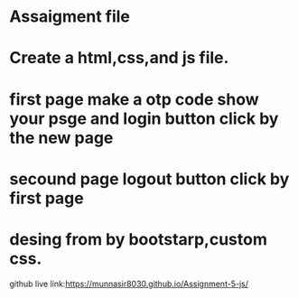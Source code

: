 # Assaigment file
# Create a html,css,and js file.
# first page make a otp code show your psge and login button click by the new page
# secound page logout button click by first page
# desing from by bootstarp,custom css.

github live link:https://munnasir8030.github.io/Assignment-5-js/
